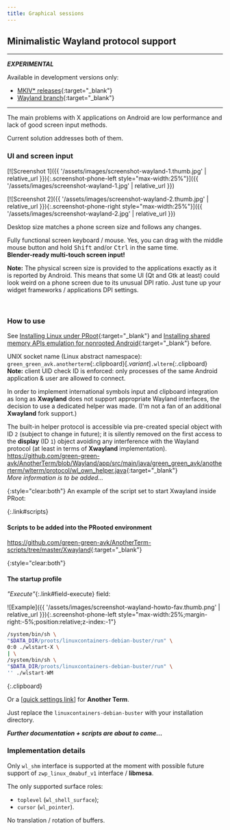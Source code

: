 ```yaml
---
title: Graphical sessions
---
```

## Minimalistic Wayland protocol support

---

***<hlt>EXPERIMENTAL</hlt>***

Available in development versions only:
* [MKIV\* releases](https://github.com/green-green-avk/AnotherTerm/releases){:target="_blank"}
* [Wayland branch](https://github.com/green-green-avk/AnotherTerm/tree/Wayland){:target="_blank"}

---

The main problems with X&nbsp;applications on Android are low performance
and lack of good screen input methods.

Current solution addresses both of them.


### UI and screen input

[![Screenshot 1]({{ '/assets/images/screenshot-wayland-1.thumb.jpg' | relative_url }}){:.screenshot-phone-left style="max-width:25%"}]({{ '/assets/images/screenshot-wayland-1.jpg' | relative_url }})

[![Screenshot 2]({{ '/assets/images/screenshot-wayland-2.thumb.jpg' | relative_url }}){:.screenshot-phone-right style="max-width:25%"}]({{ '/assets/images/screenshot-wayland-2.jpg' | relative_url }})

Desktop size matches a phone screen size and follows any changes.

Fully functional screen keyboard / mouse.
Yes, you can drag with the middle mouse button and hold
<kbd>Shift</kbd> and/or <kbd>Ctrl</kbd> in the same time.
<br/>**Blender-ready multi-touch screen input!**

**Note:** The physical screen size is provided to the applications exactly as it is reported by Android.
This means that some UI (Qt and Gtk at least) could look weird on a phone screen
due to its unusual DPI ratio. Just tune up your widget frameworks / applications DPI settings.

<br style="clear:both"/>


### How to use

See
[Installing Linux under PRoot](installing-linux-under-proot.html#main_content){:target="_blank"}
and
[Installing shared memory APIs emulation for nonrooted Android](installing-linux-apis-emulation-for-nonrooted-android.html#main_content){:target="_blank"}
before.

UNIX socket name (Linux abstract namespace):
<br/>`green_green_avk.anotherterm`{:.clipboard}[.*variant*]`.wlterm`{:.clipboard}
<br/>**Note:** client UID check ID is enforced:
only processes of the same Android application &amp; user are allowed to connect.

In order to implement international symbols input and clipboard integration as long as **Xwayland** does not support appropriate Wayland interfaces,
the decision to use a dedicated helper was made. (I'm not a fan of an additional **Xwayland** fork support.)

The built-in helper protocol is accessible via pre-created special object with ID `2` (subject to change in future);
it is silently removed on the first access to the **display** (ID `1`) object avoiding any interference with the Wayland protocol
(at least in terms of **Xwayland** implementation).
<br/><https://github.com/green-green-avk/AnotherTerm/blob/Wayland/app/src/main/java/green_green_avk/anotherterm/wlterm/protocol/wl_own_helper.java>{:target="_blank"}
<br/>*More information is to be added...*

{:style="clear:both"}
An example of the script set to start Xwayland inside PRoot:

{:.link#scripts}
#### Scripts to be added into the PRooted environment

<https://github.com/green-green-avk/AnotherTerm-scripts/tree/master/Xwayland>{:target="_blank"}

{:style="clear:both"}
#### The startup profile

*"Execute"*{:.link#field-execute} field:

![Example]({{ '/assets/images/screenshot-wayland-howto-fav.thumb.png' | relative_url }}){:.screenshot-phone-left style="max-width:25%;margin-right:-5%;position:relative;z-index:-1"}
```sh
/system/bin/sh \
"$DATA_DIR/proots/linuxcontainers-debian-buster/run" \
0:0 ./wlstart-X \
| \
/system/bin/sh \
"$DATA_DIR/proots/linuxcontainers-debian-buster/run" \
'' ./wlstart-WM
```
{:.clipboard}

Or a
[[quick settings link](local-terminal:/opts?perm_favmgmt=false&shareable=false&charset=UTF-8&screen_cols=0&screen_rows=0&keymap=&wakelock.acquire_on_connect=true&terminal_string=xterm&perm_pluginexec=false&font_size_auto=false&wakelock.release_on_disconnect=true&execute=%2Fsystem%2Fbin%2Fsh%20%5C%0A%22%24DATA_DIR%2Fproots%2Flinuxcontainers-debian-buster%2Frun%22%20%5C%0A0%3A0%20.%2Fwlstart-X%20%5C%0A%7C%20%5C%0A%2Fsystem%2Fbin%2Fsh%20%5C%0A%22%24DATA_DIR%2Fproots%2Flinuxcontainers-debian-buster%2Frun%22%20%5C%0A''%20.%2Fwlstart-WM&name=linuxcontainers-debian-buster%20%F0%9F%96%A5%20%26%20WM&term_compliance=ansi&terminate.on_disconnect=false)]
for **Another Term**.

Just replace the `linuxcontainers-debian-buster` with your installation directory.

***Further documentation + scripts are about to come...***


### Implementation details

Only `wl_shm` interface is supported at the moment
with possible future support of `zwp_linux_dmabuf_v1` interface / **libmesa**.

The only supported surface roles:
* `toplevel` (`wl_shell_surface`);
* `cursor` (`wl_pointer`).

No translation / rotation of buffers.
